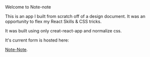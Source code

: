Welcome to Note-note

This is an app I built from scratch off of a design document.
It was an opportunity to flex my React Skills & CSS tricks.

It was built using only creat-react-app and normalize css.

It's current form is hosted here:

<a href="https://note-note-opedrjjkuf.now.sh">Note-Note</a>.
